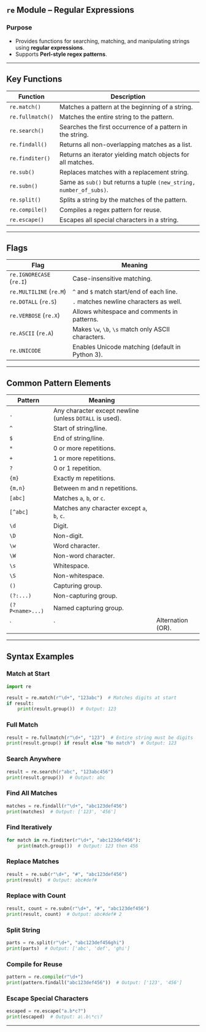 ## `re` Module – Regular Expressions

### Purpose

* Provides functions for searching, matching, and manipulating strings using **regular expressions**.
* Supports **Perl-style regex patterns**.

---

## Key Functions

| Function         | Description                                                         |
| ---------------- | ------------------------------------------------------------------- |
| `re.match()`     | Matches a pattern at the beginning of a string.                     |
| `re.fullmatch()` | Matches the entire string to the pattern.                           |
| `re.search()`    | Searches the first occurrence of a pattern in the string.           |
| `re.findall()`   | Returns all non-overlapping matches as a list.                      |
| `re.finditer()`  | Returns an iterator yielding match objects for all matches.         |
| `re.sub()`       | Replaces matches with a replacement string.                         |
| `re.subn()`      | Same as `sub()` but returns a tuple `(new_string, number_of_subs)`. |
| `re.split()`     | Splits a string by the matches of the pattern.                      |
| `re.compile()`   | Compiles a regex pattern for reuse.                                 |
| `re.escape()`    | Escapes all special characters in a string.                         |

---

## Flags

| Flag                     | Meaning                                             |
| ------------------------ | --------------------------------------------------- |
| `re.IGNORECASE` (`re.I`) | Case-insensitive matching.                          |
| `re.MULTILINE` (`re.M`)  | `^` and `$` match start/end of each line.           |
| `re.DOTALL` (`re.S`)     | `.` matches newline characters as well.             |
| `re.VERBOSE` (`re.X`)    | Allows whitespace and comments in patterns.         |
| `re.ASCII` (`re.A`)      | Makes `\w`, `\b`, `\s` match only ASCII characters. |
| `re.UNICODE`             | Enables Unicode matching (default in Python 3).     |

---

## Common Pattern Elements

| Pattern         | Meaning                                                 |                   |
| --------------- | ------------------------------------------------------- | ----------------- |
| `.`             | Any character except newline (unless `DOTALL` is used). |                   |
| `^`             | Start of string/line.                                   |                   |
| `$`             | End of string/line.                                     |                   |
| `*`             | 0 or more repetitions.                                  |                   |
| `+`             | 1 or more repetitions.                                  |                   |
| `?`             | 0 or 1 repetition.                                      |                   |
| `{m}`           | Exactly m repetitions.                                  |                   |
| `{m,n}`         | Between m and n repetitions.                            |                   |
| `[abc]`         | Matches `a`, `b`, or `c`.                               |                   |
| `[^abc]`        | Matches any character except `a`, `b`, `c`.             |                   |
| `\d`            | Digit.                                                  |                   |
| `\D`            | Non-digit.                                              |                   |
| `\w`            | Word character.                                         |                   |
| `\W`            | Non-word character.                                     |                   |
| `\s`            | Whitespace.                                             |                   |
| `\S`            | Non-whitespace.                                         |                   |
| `()`            | Capturing group.                                        |                   |
| `(?:...)`       | Non-capturing group.                                    |                   |
| `(?P<name>...)` | Named capturing group.                                  |                   |
| \`              | \`                                                      | Alternation (OR). |

---

## Syntax Examples

### Match at Start

```python
import re

result = re.match(r"\d+", "123abc")  # Matches digits at start
if result:
    print(result.group())  # Output: 123
```

### Full Match

```python
result = re.fullmatch(r"\d+", "123")  # Entire string must be digits
print(result.group() if result else "No match")  # Output: 123
```

### Search Anywhere

```python
result = re.search(r"abc", "123abc456")
print(result.group())  # Output: abc
```

### Find All Matches

```python
matches = re.findall(r"\d+", "abc123def456")
print(matches)  # Output: ['123', '456']
```

### Find Iteratively

```python
for match in re.finditer(r"\d+", "abc123def456"):
    print(match.group())  # Output: 123 then 456
```

### Replace Matches

```python
result = re.sub(r"\d+", "#", "abc123def456")
print(result)  # Output: abc#def#
```

### Replace with Count

```python
result, count = re.subn(r"\d+", "#", "abc123def456")
print(result, count)  # Output: abc#def# 2
```

### Split String

```python
parts = re.split(r"\d+", "abc123def456ghi")
print(parts)  # Output: ['abc', 'def', 'ghi']
```

### Compile for Reuse

```python
pattern = re.compile(r"\d+")
print(pattern.findall("abc123def456"))  # Output: ['123', '456']
```

### Escape Special Characters

```python
escaped = re.escape("a.b*c?")
print(escaped)  # Output: a\.b\*c\?
```

---
